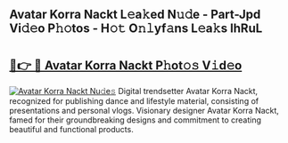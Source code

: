 ## Avatar Korra Nackt L𝚎a𝚔ed N𝚞𝚍e - Part-Jpd Vi𝚍𝚎o P𝚑𝚘tos - H𝚘𝚝 O𝚗𝚕yf𝚊ns L𝚎a𝚔s lhRuL

# <h2><a href="http://kfc2m5.oniu.top/?m=Avatar+Korra+Nackt">🔗👉 🔴 Avatar Korra Nackt P𝚑ot𝚘𝚜 V𝚒d𝚎o</a></h2>

[![Avatar Korra Nackt Nu𝚍e𝚜](https://i.imgur.com/0qMVB7G.gif)](http://kfc2m5.oniu.top/?m=Avatar+Korra+Nackt)
Digital trendsetter Avatar Korra Nackt, recognized for publishing dance and lifestyle material, consisting of presentations and personal vlogs. Visionary designer Avatar Korra Nackt, famed for their groundbreaking designs and commitment to creating beautiful and functional products.  
